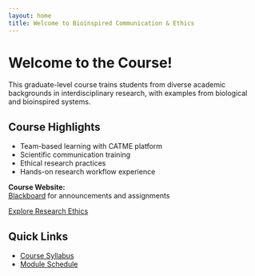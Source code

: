 ```yaml
---
layout: home
title: Welcome to Bioinspired Communication & Ethics
---
```


# Welcome to the Course!

This graduate-level course trains students from diverse academic backgrounds in interdisciplinary research, with examples from biological and bioinspired systems. 

## Course Highlights
- Team-based learning with CATME platform
- Scientific communication training
- Ethical research practices
- Hands-on research workflow experience

**Course Website:**  
[Blackboard](https://blackboard.syr.edu) for announcements and assignments

<a href="/modules/ethics/" class="btn">Explore Research Ethics</a>

## Quick Links
- [Course Syllabus](/syllabus)
- [Module Schedule](/schedule)
